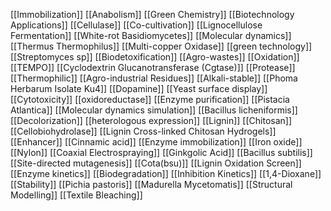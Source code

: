 [[Immobilization]]
[[Anabolism]]
[[Green Chemistry]]
[[Biotechnology Applications]]
[[Cellulase]]
[[Co-cultivation]]
[[Lignocellulose Fermentation]]
[[White-rot Basidiomycetes]]
[[Molecular dynamics]]
[[Thermus Thermophilus]]
[[Multi-copper Oxidase]]
[[green technology]]
[[Streptomyces sp]]
[[Biodetoxification]]
[[Agro-wastes]]
[[Oxidation]]
[[TEMPO]]
[[Cyclodextrin Glucanotransferase (Cgtase)]]
[[Protease]]
[[Thermophilic]]
[[Agro-industrial Residues]]
[[Alkali-stable]]
[[Phoma Herbarum Isolate Ku4]]
[[Dopamine]]
[[Yeast surface display]]
[[Cytotoxicity]]
[[oxidoreductase]]
[[Enzyme purification]]
[[Pistacia Atlantica]]
[[Molecular dynamics simulation]]
[[Bacillus licheniformis]]
[[Decolorization]]
[[heterologous expression]]
[[Lignin]]
[[Chitosan]]
[[Cellobiohydrolase]]
[[Lignin Cross-linked Chitosan Hydrogels]]
[[Enhancer]]
[[Cinnamic acid]]
[[Enzyme immobilization]]
[[Iron oxide]]
[[Nylon]]
[[Coaxial Electrospraying]]
[[Ginkgolic Acid]]
[[Bacillus subtilis]]
[[Site-directed mutagenesis]]
[[Cota(bsu)]]
[[Lignin Oxidation Screen]]
[[Enzyme kinetics]]
[[Biodegradation]]
[[Inhibition Kinetics]]
[[1,4-Dioxane]]
[[Stability]]
[[Pichia pastoris]]
[[Madurella Mycetomatis]]
[[Structural Modelling]]
[[Textile Bleaching]]
